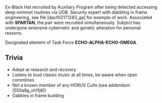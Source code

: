 Ex-Black Hat recruited by Auxiliary Program after being detected accessing deep omninet routines via UOB.  Security expert with dabbling in frame engineering, see file [dacf02171283_ge] for example of work.  Associated with **SPARTAN**, the pair were recruited simultaneously.  Subject has undergone extensive cybernetic and genetic alteration for personal reasons.

Designated element of Task Force **ECHO-ALPHA-ECHO-OMEGA**.

## Trivia

- Adept at research and recovery
- Listens to loud classic music at all times, be aware when open commlines
- Not a known member of any HORUS Cults (see addendum [550a8g_vh11j8])
- Dabbles in frame building